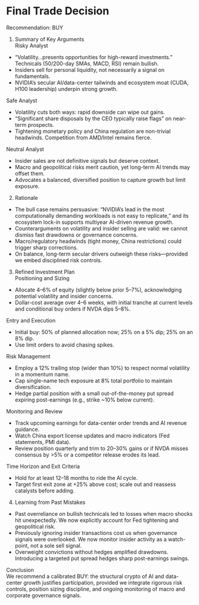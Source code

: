 # Final Trade Decision

Recommendation: BUY

1. Summary of Key Arguments  
Risky Analyst  
- “Volatility…presents opportunities for high-reward investments.” Technicals (50/200-day SMAs, MACD, RSI) remain bullish.  
- Insiders sell for personal liquidity, not necessarily a signal on fundamentals.  
- NVIDIA’s secular AI/data-center tailwinds and ecosystem moat (CUDA, H100 leadership) underpin strong growth.

Safe Analyst  
- Volatility cuts both ways: rapid downside can wipe out gains.  
- “Significant share disposals by the CEO typically raise flags” on near-term prospects.  
- Tightening monetary policy and China regulation are non-trivial headwinds. Competition from AMD/Intel remains fierce.

Neutral Analyst  
- Insider sales are not definitive signals but deserve context.  
- Macro and geopolitical risks merit caution, yet long-term AI trends may offset them.  
- Advocates a balanced, diversified position to capture growth but limit exposure.

2. Rationale  
- The bull case remains persuasive: “NVIDIA’s lead in the most computationally demanding workloads is not easy to replicate,” and its ecosystem lock-in supports multiyear AI-driven revenue growth.  
- Counterarguments on volatility and insider selling are valid: we cannot dismiss fast drawdowns or governance concerns.  
- Macro/regulatory headwinds (tight money, China restrictions) could trigger sharp corrections.  
- On balance, long-term secular drivers outweigh these risks—provided we embed disciplined risk controls.

3. Refined Investment Plan  
Positioning and Sizing  
- Allocate 4–6% of equity (slightly below prior 5–7%), acknowledging potential volatility and insider concerns.  
- Dollar-cost average over 4–6 weeks, with initial tranche at current levels and conditional buy orders if NVDA dips 5–8%.

Entry and Execution  
- Initial buy: 50% of planned allocation now; 25% on a 5% dip; 25% on an 8% dip.  
- Use limit orders to avoid chasing spikes.

Risk Management  
- Employ a 12% trailing stop (wider than 10%) to respect normal volatility in a momentum name.  
- Cap single-name tech exposure at 8% total portfolio to maintain diversification.  
- Hedge partial position with a small out-of-the-money put spread expiring post-earnings (e.g., strike ~10% below current).

Monitoring and Review  
- Track upcoming earnings for data-center order trends and AI revenue guidance.  
- Watch China export license updates and macro indicators (Fed statements, PMI data).  
- Review position quarterly and trim to 20–30% gains or if NVDA misses consensus by >5% or a competitor release erodes its lead.

Time Horizon and Exit Criteria  
- Hold for at least 12–18 months to ride the AI cycle.  
- Target first exit zone at +25% above cost; scale out and reassess catalysts before adding.

4. Learning from Past Mistakes  
- Past overreliance on bullish technicals led to losses when macro shocks hit unexpectedly. We now explicitly account for Fed tightening and geopolitical risk.  
- Previously ignoring insider transactions cost us when governance signals were overlooked. We now monitor insider activity as a watch-point, not a sole sell signal.  
- Overweight convictions without hedges amplified drawdowns. Introducing a targeted put spread hedges sharp post-earnings swings.

Conclusion  
We recommend a calibrated BUY: the structural crypto of AI and data-center growth justifies participation, provided we integrate rigorous risk controls, position sizing discipline, and ongoing monitoring of macro and corporate governance signals.

